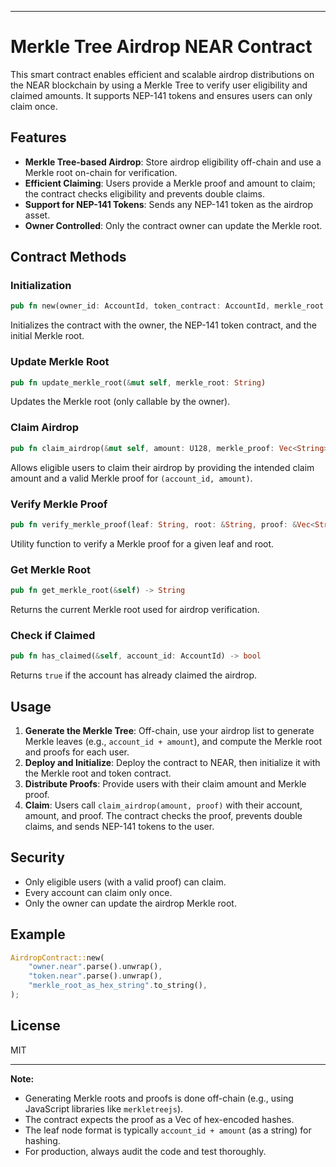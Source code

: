
---

# Merkle Tree Airdrop NEAR Contract

This smart contract enables efficient and scalable airdrop distributions on the NEAR blockchain by using a Merkle Tree to verify user eligibility and claimed amounts. It supports NEP-141 tokens and ensures users can only claim once.

## Features

- **Merkle Tree-based Airdrop**: Store airdrop eligibility off-chain and use a Merkle root on-chain for verification.
- **Efficient Claiming**: Users provide a Merkle proof and amount to claim; the contract checks eligibility and prevents double claims.
- **Support for NEP-141 Tokens**: Sends any NEP-141 token as the airdrop asset.
- **Owner Controlled**: Only the contract owner can update the Merkle root.

## Contract Methods

### Initialization

```rust
pub fn new(owner_id: AccountId, token_contract: AccountId, merkle_root: String) -> Self
```
Initializes the contract with the owner, the NEP-141 token contract, and the initial Merkle root.

### Update Merkle Root

```rust
pub fn update_merkle_root(&mut self, merkle_root: String)
```
Updates the Merkle root (only callable by the owner).

### Claim Airdrop

```rust
pub fn claim_airdrop(&mut self, amount: U128, merkle_proof: Vec<String>)
```
Allows eligible users to claim their airdrop by providing the intended claim amount and a valid Merkle proof for `(account_id, amount)`.

### Verify Merkle Proof

```rust
pub fn verify_merkle_proof(leaf: String, root: &String, proof: &Vec<String>) -> bool
```
Utility function to verify a Merkle proof for a given leaf and root.

### Get Merkle Root

```rust
pub fn get_merkle_root(&self) -> String
```
Returns the current Merkle root used for airdrop verification.

### Check if Claimed

```rust
pub fn has_claimed(&self, account_id: AccountId) -> bool
```
Returns `true` if the account has already claimed the airdrop.

## Usage

1. **Generate the Merkle Tree**: Off-chain, use your airdrop list to generate Merkle leaves (e.g., `account_id + amount`), and compute the Merkle root and proofs for each user.
2. **Deploy and Initialize**: Deploy the contract to NEAR, then initialize it with the Merkle root and token contract.
3. **Distribute Proofs**: Provide users with their claim amount and Merkle proof.
4. **Claim**: Users call `claim_airdrop(amount, proof)` with their account, amount, and proof. The contract checks the proof, prevents double claims, and sends NEP-141 tokens to the user.

## Security

- Only eligible users (with a valid proof) can claim.
- Every account can claim only once.
- Only the owner can update the airdrop Merkle root.

## Example

```rust
AirdropContract::new(
    "owner.near".parse().unwrap(),
    "token.near".parse().unwrap(),
    "merkle_root_as_hex_string".to_string(),
);
```

## License

MIT

---

**Note:**
- Generating Merkle roots and proofs is done off-chain (e.g., using JavaScript libraries like `merkletreejs`).
- The contract expects the proof as a Vec of hex-encoded hashes.
- The leaf node format is typically `account_id + amount` (as a string) for hashing.
- For production, always audit the code and test thoroughly.
